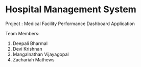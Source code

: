# Hospital Management System
Project : Medical Facility Performance Dashboard Application

Team Members:
1) Deepali Bharmal
2) Devi Krishnan
3) Mangalnathan Vijayagopal
4) Zachariah Mathews

